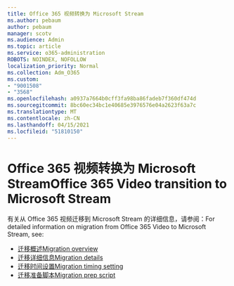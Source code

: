 ```yaml
---
title: Office 365 视频转换为 Microsoft Stream
ms.author: pebaum
author: pebaum
manager: scotv
ms.audience: Admin
ms.topic: article
ms.service: o365-administration
ROBOTS: NOINDEX, NOFOLLOW
localization_priority: Normal
ms.collection: Adm_O365
ms.custom:
- "9001508"
- "3568"
ms.openlocfilehash: a0937a7664b0cff3fa98ba86fadeb7f360df474d
ms.sourcegitcommit: 8bc60ec34bc1e40685e3976576e04a2623f63a7c
ms.translationtype: MT
ms.contentlocale: zh-CN
ms.lasthandoff: 04/15/2021
ms.locfileid: "51810150"
---
```

# <a name="office-365-video-transition-to-microsoft-stream"></a><span data-ttu-id="3ed32-102">Office 365 视频转换为 Microsoft Stream</span><span class="sxs-lookup"><span data-stu-id="3ed32-102">Office 365 Video transition to Microsoft Stream</span></span>

<span data-ttu-id="3ed32-103">有关从 Office 365 视频迁移到 Microsoft Stream 的详细信息，请参阅：</span><span class="sxs-lookup"><span data-stu-id="3ed32-103">For detailed information on migration from Office 365 Video to Microsoft Stream, see:</span></span>

- [<span data-ttu-id="3ed32-104">迁移概述</span><span class="sxs-lookup"><span data-stu-id="3ed32-104">Migration overview</span></span>](https://docs.microsoft.com/stream/migrate-from-office-365)
- [<span data-ttu-id="3ed32-105">迁移详细信息</span><span class="sxs-lookup"><span data-stu-id="3ed32-105">Migration details</span></span>](https://docs.microsoft.com/stream/migration-experience)
- [<span data-ttu-id="3ed32-106">迁移时间设置</span><span class="sxs-lookup"><span data-stu-id="3ed32-106">Migration timing setting</span></span>](https://docs.microsoft.com/stream/migration-o365video-timing-setting)
- [<span data-ttu-id="3ed32-107">迁移准备脚本</span><span class="sxs-lookup"><span data-stu-id="3ed32-107">Migration prep script</span></span>](https://docs.microsoft.com/stream/migration-o365video-prep)
